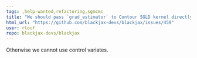 ```yaml
---
tags: ,help-wanted,refactoring,sgmcmc
title: "We should pass `grad_estimator` to Contour SGLD kernel directly"
html_url: "https://github.com/blackjax-devs/blackjax/issues/459"
user: rlouf
repo: blackjax-devs/blackjax
---
```


Otherwise we cannot use control variates.